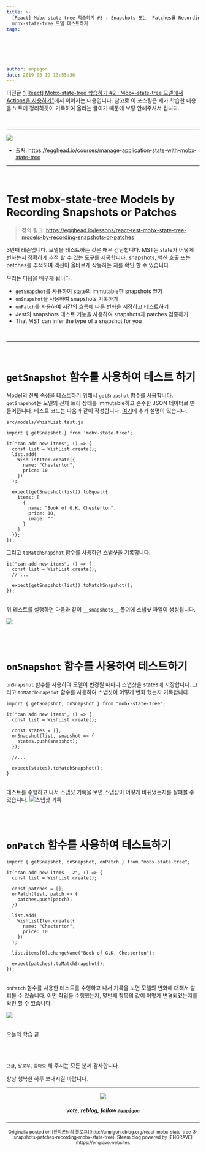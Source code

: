 ```yaml
---
title: >-
  [React] Mobx-state-tree 학습하기 #3 : Snapshots 또는  Patches를 Recording하여
  mobx-state-tree 모델 테스트하기
tags:
  
  
  
  
  
  
author: anpigon
date: 2019-08-19 13:55:36
---
```


이전글 ["\[React\] Mobx-state-tree 학습하기 #2 : Mobx-state-tree 모델에서 Actions을 사용하기"](/zzan/@anpigon/react-native-manage-application-state-with-mobx-state-tree-2)에서 이어지는 내용입니다. 참고로 이 포스팅은 제가 학습한 내용을 노트에 정리하듯이 기록하여 올리는 글이기 때문에 보팅 안해주셔서 됩니다. 


<br>

***

![](https://files.steempeak.com/file/steempeak/anpigon/sYISPibs-E1848CE185A6E18486E185A9E186A820E1848BE185A5E186B9E18482E185B3E186AB20E18483E185B5E1848CE185A1E1848BE185B5E186AB.png)
* 출처: https://egghead.io/courses/manage-application-state-with-mobx-state-tree
***

<br>

# Test mobx-state-tree Models by Recording Snapshots or Patches

> 강의 링크: https://egghead.io/lessons/react-test-mobx-state-tree-models-by-recording-snapshots-or-patches

3번째 레슨입니다. 모델을 테스트하는 것은 매우 간단합니다. MST는 state가 어떻게 변하는지 정확하게 추적 할 수 있는 도구를 제공합니다. snapshots, 액션 호출 또는 patches를 추적하여 액션이 올바르게 작동하는 지를 확인 할 수 있습니다.

우리는 다음을 배우게 됩니다.

* `getSnapshot`를 사용하여 state의 immutable한 snapshots 얻기
* `onSnapshot`을 사용하여 snapshots 기록하기
* `onPatch`를 사용하여 시간의 흐름에 따른 변화을 저장하고 테스트하기
* Jest의 snapshots 테스트 기능을 사용하여 snapshots과 patches 검증하기
* That MST can infer the type of a snapshot for you

<br>

***

<br>

# `getSnapshot` 함수를 사용하여 테스트 하기

Model의 전체 속성을 테스트하기 위해서 `getSnapshot` 함수를 사용합니다.  `getSnapshot`는 모델의 전체 트리 상태를 immutable하고 순수한 JSON 데이터로 만들어줍니다. 테스트 코드는 다음과 같이 작성합니다.
[여기](https://mobx-state-tree.gitbook.io/docs/concepts/snapshots)에 추가 설명이 있습니다.

`src/models/WhishList.test.js`
```
import { getSnapshot } from 'mobx-state-tree';

it("can add new items", () => {
  const list = WishList.create();
  list.add(
    WishListItem.create({
      name: "Chesterton",
      price: 10
    })
  );

  expect(getSnapshot(list)).toEqual({
    items: [
      {
        name: "Book of G.K. Chesterton",
        price: 10,
        image: ""
      }
    ]
  });
});
```

그리고 `toMatchSnapshot` 함수를 사용하면 스냅샷을 기록합니다.
```
it("can add new items", () => {
  const list = WishList.create();
  // ...

  expect(getSnapshot(list)).toMatchSnapshot();
});
```

<br>위 테스트를 실행하면 다음과 같이 `__snapshots__` 폴더에 스냅샷 파일이 생성됩니다.

![](https://files.steempeak.com/file/steempeak/anpigon/xLhaLw7g-E18489E185B3E1848FE185B3E18485E185B5E186ABE18489E185A3E186BA202019-08-182000.59.10.png)

<br>
<br>

# `onSnapshot` 함수를 사용하여 테스트하기

`onSnapshot` 함수를 사용하여 모델이 변경될 때마다 스냅샷을 states에 저장합니다. 그리고 `toMatchSnapshot` 함수를 사용하여 스냅샷이 어떻게 변화 했는지 기록합니다.

```
import { getSnapshot, onSnapshot } from "mobx-state-tree";

it("can add new items", () => {
  const list = WishList.create();

  const states = [];
  onSnapshot(list, snapshot => {
    states.push(snapshot);
  });

  //...

  expect(states).toMatchSnapshot();
}

```

<br>테스트를 수행하고 나서 스냅샷 기록을 보면 스냅샵이 어떻게 바뀌었는지를 살펴볼 수 있습니다.
![스냅샷 기록](https://files.steempeak.com/file/steempeak/anpigon/YLMLCCqQ-E18489E185B3E1848FE185B3E18485E185B5E186ABE18489E185A3E186BA202019-08-182001.10.34.png)

<br>
<br>

# `onPatch` 함수를 사용하여 테스트하기

```
import { getSnapshot, onSnapshot, onPatch } from "mobx-state-tree";

it("can add new items - 2", () => {
  const list = WishList.create();

  const patches = [];
  onPatch(list, patch => {
    patches.push(patch);
  })

  list.add(
    WishListItem.create({
      name: "Chesterton",
      price: 10
    })
  );

  list.items[0].changeName("Book of G.K. Chesterton");

  expect(patches).toMatchSnapshot();
});
```

<br>`onPatch` 함수를 사용한 테스트를 수행하고 나서 기록을 보면 모델의 변화에 대해서 살펴볼 수 있습니다. 어떤 작업을 수행했는지, 몇번째 항목의 값이 어떻게 변경되었는지를 확인 할 수 있습니다.

![](https://files.steempeak.com/file/steempeak/anpigon/GFWYYwru-E18489E185B3E1848FE185B3E18485E185B5E186ABE18489E185A3E186BA202019-08-182001.17.54.png)

<br>오늘의 학습 끝.

<br>
<br>

 `댓글`, `팔로우`, `좋아요` 해 주시는 모든 분께 감사합니다.

항상 행복한 하루 보내시길 바랍니다.

*** 

<center><img src='https://steemitimages.com/400x0/https://cdn.steemitimages.com/DQmQmWhMN6zNrLmKJRKhvSScEgWZmpb8zCeE2Gray1krbv6/BC054B6E-6F73-46D0-88E4-C88EB8167037.jpeg'><h5>vote, reblog, follow <code><a href='/@anpigon'>@anpigon</a></code></h5></center> 



***
<center><sup>Originally posted on [안피곤님의 블로그](http://anpigon.dblog.org/react-mobx-state-tree-3-snapshots-patches-recording-mobx-state-tree). Steem blog powered by [ENGRAVE](https://engrave.website).</sup></center>